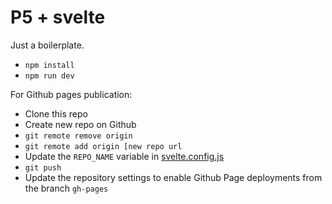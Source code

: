 # P5 + svelte

Just a boilerplate.

- `npm install`
- `npm run dev`

For Github pages publication:

- Clone this repo
- Create new repo on Github
- `git remote remove origin`
- `git remote add origin [new repo url`
- Update the `REPO_NAME` variable in [svelte.config.js](./svelte.config.js)
- `git push`
- Update the repository settings to enable Github Page deployments from the branch `gh-pages`
